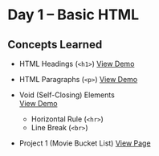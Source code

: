 # Day 1 – Basic HTML

## Concepts Learned
- HTML Headings (`<h1>`)
  [View Demo](https://chaitanyakrishnakumar.github.io/web-kitchen/Day1/HeadingElements.html)

- HTML Paragraphs (`<p>`)
  [View Demo](https://chaitanyakrishnakumar.github.io/web-kitchen/Day1/ParagraphElement.html)

- Void (Self-Closing) Elements  
  [View Demo](https://chaitanyakrishnakumar.github.io/web-kitchen/Day1/VoidElements.html)
  - Horizontal Rule (`<hr>`)
  - Line Break (`<br>`)

- Project 1 (Movie Bucket List) 
  [View Page](https://chaitanyakrishnakumar.github.io/web-kitchen/Day1/Project1.html)
